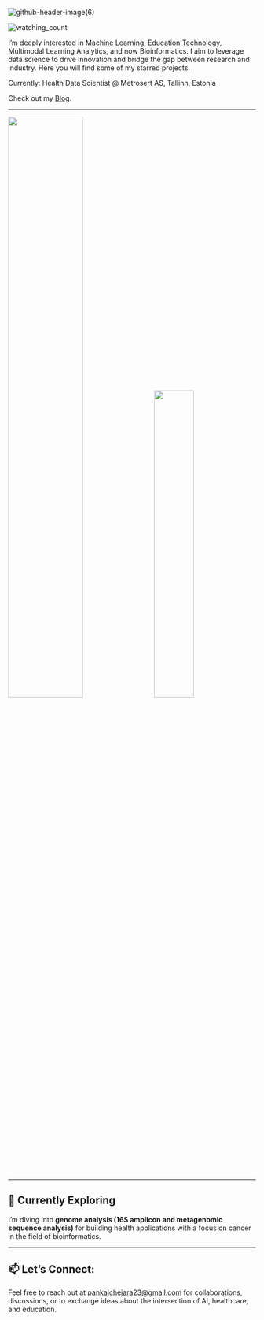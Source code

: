 
![github-header-image(6)](https://github.com/user-attachments/assets/ab510d07-0d18-4468-b2dd-e8f64f12e0bd)

<img src="https://komarev.com/ghpvc/?username=pankajchejara23&color=brightgreen" alt="watching_count" />

I’m deeply interested in Machine Learning, Education Technology, Multimodal Learning Analytics, and now Bioinformatics. I aim to leverage data science to drive innovation and bridge the gap between research and industry. Here you will find some of my starred projects. 

Currently: Health Data Scientist @ Metrosert AS, Tallinn, Estonia

Check out my [Blog](https://pankajchejara23.github.io/).

---

<div class='container'>
<img style="height: auto; width: 55%;" class="img" src="https://github-readme-stats.vercel.app/api?username=pankajchejara23&show_icons=true" />
&nbsp;
&nbsp;
<img style="height: auto; width: 40%;" class="img" src="https://github-readme-stats.vercel.app/api/top-langs/?username=pankajchejara23&langs_count=8&layout=compact" /></div>
</div>

---
## 🌱 Currently Exploring

I’m diving into **genome analysis (16S amplicon and metagenomic sequence analysis)** for building health applications with a focus on cancer in the field of bioinformatics. 


---


## 📫 Let’s Connect:

Feel free to reach out at pankajchejara23@gmail.com for collaborations, discussions, or to exchange ideas about the intersection of AI, healthcare, and education.
